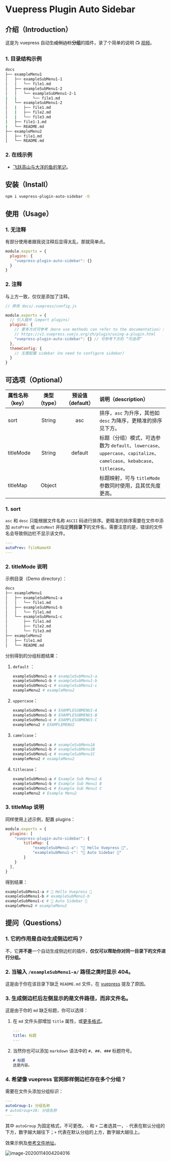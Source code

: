 # Vuepress Plugin Auto Sidebar

## 介绍（Introduction）

这是为 vuepress 自动~~生成侧边栏~~**分组**的插件，录了个简单的说明 :tv: [视频](https://www.bilibili.com/video/av80763432/)。



### 1. 目录结构示例

```bash
docs
├── exampleMenu1
│   ├── exampleSubMenu1-1
│   │   └── file1.md
│   ├── exampleSubMenu1-2
│   │   └── exampleSubMenu1-2-1
|   |       └── file1.md
│   └── exampleSubMenu1-2
│   |   ├── file1.md
│   |   ├── file2.md
│   |   └── file3.md
|   ├── file1-1.md
|   └── README.md
├── exampleMenu2
│   ├── file1.md
│   └── README.md
```

### 2. 在线示例

+ [飞跃高山与大洋的鱼的笔记](https://docs.shanyuhai.top/)。





## 安装（Install）

```bash
npm i vuepress-plugin-auto-sidebar -D
```





## 使用（Usage）

### 1. 无注释

有部分使用者跟我说注释后显得太乱，那就简单点。

```js
module.exports = {
  plugins: {
    "vuepress-plugin-auto-sidebar": {}
  }
}
```



### 2. 注释

与上方一致，仅仅是添加了注释。

```js
// 修改 docs/.vuepress/config.js

module.exports = {
  // 引入插件（import plugins）
  plugins: {
    // 更多方式可参考（more use methods can refer to the documentation）:
    // https://v1.vuepress.vuejs.org/zh/plugin/using-a-plugin.html
    "vuepress-plugin-auto-sidebar": {} // 可参考下方的 “可选项”
  },
  themeConfig: {
  	// 无需配置 sidebar（no need to configure sidebar）
  }
}
```





## 可选项（Optional）

| 属性名称（key） | 类型（type） | 预设值（default） | 说明（description）                                          |
| :-------------- | :----------: | :---------------: | :----------------------------------------------------------- |
| sort            |    String    |        asc        | 排序，`asc` 为升序，其他如 `desc` 为降序，更精准的排序见下方。 |
| titleMode       |    String    |      default      | 标题（分组）模式，可选参数为 `default`、`lowercase`、`uppercase`、`capitalize`、`camelcase`、`kebabcase`、`titlecase`。 |
| titleMap        |    Object    |                   | 标题映射，可与 `titleMode` 参数同时使用，且其优先度更高。    |

### 1. sort

`asc` 和 `desc` 只能根据文件名称 `ASCII` 码进行排序。更精准的排序需要在文件中添加 `autoPrev` 或 `autoNext` 并指定**同目录下**的文件名，需要注意的是，错误的文件名会导致侧边栏不显示该文件。

```yaml
---
autoPrev: fileNameXX
---
```

### 2. titleMode 说明

示例目录（Demo directory）：

```bash
docs
├── exampleMenu1
│   ├── exampleSubMenu1-a
│   │   └── file1.md
│   ├── exampleSubMenu1-b
│   │   └── file1.md
│   └── exampleSubMenu1-c
│       ├── file1.md
│       ├── file2.md
│       └── file3.md
├── exampleMenu2
│   ├── file1.md
│   └── README.md
```

分别得到的分组标题结果：

1. `default` ：

   ```bash
   exampleSubMenu1-a # exampleSubMenu1-a
   exampleSubMenu1-b # exampleSubMenu1-b
   exampleSubMenu1-c # exampleSubMenu1-c
   exampleMenu2 # exampleMenu2
   ```

2. `uppercase`：

   ```bash
   exampleSubMenu1-a # EXAMPLESUBMENU1-A
   exampleSubMenu1-b # EXAMPLESUBMENU1-B
   exampleSubMenu1-c # EXAMPLESUBMENU1-C
   exampleMenu2 # EXAMPLEMENU2
   ```

3. `camelcase`：

   ```bash
   exampleSubMenu1-a # exampleSubMenu1A
   exampleSubMenu1-b # exampleSubMenu1B
   exampleSubMenu1-c # exampleSubMenu1C
   exampleMenu2 # exampleMenu2
   ```

4. `titlecase`：

   ```bash
   exampleSubMenu1-a # Example Sub Menu1 A
   exampleSubMenu1-b # Example Sub Menu1 B
   exampleSubMenu1-c # Example Sub Menu1 C
   exampleMenu2 # Example Menu2
   ```

### 3. titleMap 说明

同样使用上述示例，配置 plugins：

```js
module.exports = {
  plugins: [
    "vuepress-plugin-auto-sidebar": {
    	titleMap: {
    		"exampleSubMenu1-a": "🎉 Hello Vuepress 🎉",
    		"exampleSubMenu1-c": "🎉 Auto Sidebar 🎉"
    	}
    }
  ],
}
```

得到结果：

```bash
exampleSubMenu1-a # 🎉 Hello Vuepress 🎉
exampleSubMenu1-b # exampleSubMenu1-b
exampleSubMenu1-c # 🎉 Auto Sidebar 🎉
exampleMenu2 # exampleMenu2
```





## 提问（Questions）

### 1. 它的作用是自动生成侧边栏吗？

不，它**并不是**一个自动生成侧边栏的插件，**仅仅可以帮助你对同一目录下的文件进行分组。**

### 2. 当输入 `/exampleSubMenu1-a/` 路径之类时显示 404。

这是由于你在该目录下缺乏 `README.md` 文件，在 [vuepress](https://v1.vuepress.vuejs.org/zh/guide/directory-structure.html#%E9%BB%98%E8%AE%A4%E7%9A%84%E9%A1%B5%E9%9D%A2%E8%B7%AF%E7%94%B1) 提及了原因。

### 3. 生成侧边栏后左侧显示的是文件路径，而非文件名。

这是由于你的 `md` 缺乏标题，你可以选择：

1. 在 `md` 文件头部增加 `title` 属性，或[更多格式](https://v1.vuepress.vuejs.org/zh/guide/frontmatter.html#%E5%85%B6%E4%BB%96%E6%A0%BC%E5%BC%8F%E7%9A%84-front-matter)。

   ```yaml
   ---
   title: 标题
   ---
   ```

2. 当然你也可以添加 `markdown` 语法中的 `#`、`##`、`###` 标题符号。

   ```markdown
   # 标题
   这是内容。
   ```


### 4. 希望像 vuepress 官网那样侧边栏存在多个分组？

需要在文件头添加分组标识：

```yaml
---
autoGroup-1: 分组名称
# autoGroup+10: 分组名称
---
```

其中 `autoGroup` 为固定格式，不可更改。`-` 和 `+` 二者选其一，`-` 代表在默认分组的下方，数字越大越往下；`+` 代表在默认分组的上方，数字越大越往上。

效果示例及[参考文件地址](https://github.com/shanyuhai123/documents/tree/master/docs/frontend/javascript)。

![image-20200114004204016](assets/image-20200114004204016.png)

